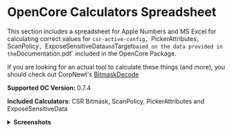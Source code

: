 # OpenCore Calculators Spreadsheet

This section includes a spreadsheet for Apple Numbers and MS Excel for calculating correct values for `csr-active-config, `PickerAttributes`, `ScanPolicy`, `ExposeSensitiveData` and `Target` based on the data provided in the `Documentation.pdf` included in the OpenCore Package. 

If you are looking for an actual tool to calculate these things (and more), you should check out CorpNewt's [BitmaskDecode](https://github.com/corpnewt/BitmaskDecode) 

**Supported OC Version:** 0.7.4

**Included Calculators**: CSR Bitmask, ScanPolicy, PickerAttributes and ExposeSensitiveData

<details>
<summary><strong>Screenshots</strong></summary>

![Bildschirmfoto 1](https://user-images.githubusercontent.com/76865553/134508275-c1722956-6e02-4ff0-a241-f1faefa5fe5e.png)

![Bildschirmfoto 1](https://user-images.githubusercontent.com/76865553/134348928-ee19f359-c8fd-4e16-a99e-2cd652c9c64b.png)
  
![Bildschirmfoto 2](https://user-images.githubusercontent.com/76865553/134348939-d3eac5b2-02d3-4b98-9652-4ef52bde0c0d.png)
  
![Bildschirmfoto 3](https://user-images.githubusercontent.com/76865553/134348951-c113b897-74aa-4bd1-8b46-0973119ed5e2.png)
  
![Bildschirmfoto 4](https://user-images.githubusercontent.com/76865553/134348958-481e2632-d417-416f-ad0b-14158137149f.png)
  
</details>
